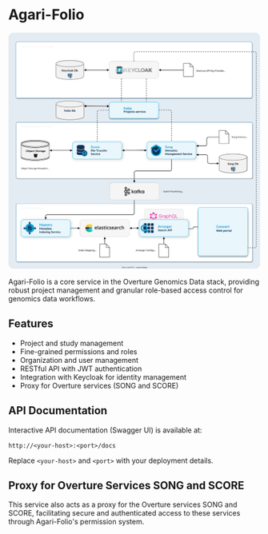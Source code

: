 

# Agari-Folio

![Overture Genomics Data Stack](overture-stack.svg)

Agari-Folio is a core service in the Overture Genomics Data stack, providing robust project management and granular role-based access control for genomics data workflows.

## Features
- Project and study management
- Fine-grained permissions and roles
- Organization and user management
- RESTful API with JWT authentication
- Integration with Keycloak for identity management
- Proxy for Overture services (SONG and SCORE)

## API Documentation

Interactive API documentation (Swagger UI) is available at:

```
http://<your-host>:<port>/docs
```

Replace `<your-host>` and `<port>` with your deployment details.

## Proxy for Overture Services SONG and SCORE

This service also acts as a proxy for the Overture services SONG and SCORE, facilitating secure and authenticated access to these services through Agari-Folio's permission system.